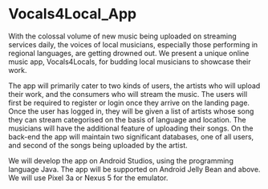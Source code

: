 # Vocals4Local_App


With the colossal volume of new music being uploaded on streaming services daily, the voices of local musicians, especially those performing in regional languages, are getting drowned out. We present a unique online music app, Vocals4Locals, for budding local musicians to showcase their work. 

The app will primarily cater to two kinds of users, the artists who will upload their work, and the consumers who will stream the music. The users will first be required to register or login once they arrive on the landing page. Once the user has logged in, they will be given a list of artists whose song they can stream categorised on the basis of language and location. The musicians will have the additional feature of uploading their songs. On the back-end the app will maintain two significant databases, one of all users, and second of the songs being uploaded by the artist.

We will develop the app on Android Studios, using the programming language Java. The app will be supported on Android Jelly Bean and above. We will use Pixel 3a or Nexus 5 for the emulator.
